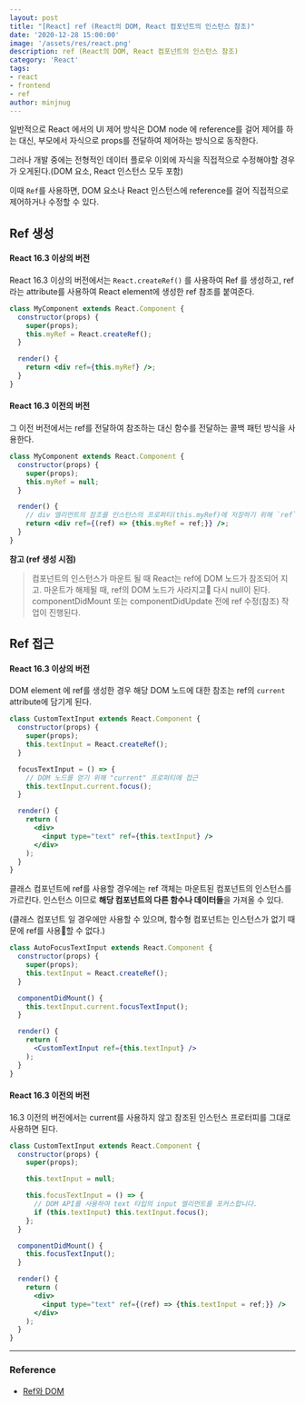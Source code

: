```yaml
---
layout: post
title: "[React] ref (React의 DOM, React 컴포넌트의 인스턴스 참조)"
date: '2020-12-28 15:00:00'
image: '/assets/res/react.png'
description: ref (React의 DOM, React 컴포넌트의 인스턴스 참조)
category: 'React'
tags:
- react
- frontend
- ref
author: minjnug
---
```


일반적으로 React 에서의 UI 제어 방식은 DOM node 에 reference를 걸어 제어를 하는 대신, 부모에서 자식으로 props를 전달하여 제어하는 방식으로 동작한다.

그러나 개발 중에는 전형적인 데이터 플로우 이외에 자식을 직접적으로 수정해야할 경우가 오게된다.(DOM 요소, React 인스턴스 모두 포함)

이때 `Ref`를 사용하면, DOM 요소나 React 인스턴스에 reference를 걸어 직접적으로 제어하거나 수정할 수 있다.


## Ref 생성

#### React 16.3 이상의 버전

React 16.3 이상의 버전에서는 `React.createRef()` 를 사용하여 Ref 를 생성하고, ref 라는 attribute를 사용하여 React element에 생성한 ref 참조를 붙여준다.

```jsx
class MyComponent extends React.Component {
  constructor(props) {
    super(props);
    this.myRef = React.createRef();
  }

  render() {
    return <div ref={this.myRef} />;
  }
}
```

#### React 16.3 이전의 버전

그 이전 버전에서는 ref를 전달하여 참조하는 대신 함수를 전달하는 콜백 패턴 방식을 사용한다.

```jsx
class MyComponent extends React.Component {
  constructor(props) {
    super(props);
    this.myRef = null;
  }

  render() {
    // div 엘리먼트의 참조를 인스턴스의 프로퍼티(this.myRef)에 저장하기 위해 `ref` 콜백을 사용
    return <div ref={(ref) => {this.myRef = ref;}} />;
  }
}
```

**참고 (ref 생성 시점)**

> 컴포넌트의 인스턴스가 마운트 될 때 React는 ref에 DOM 노드가 참조되어 지고. 마운트가 해제될 때, ref의 DOM 노드가 사라지고 다시 null이 된다. componentDidMount 또는 componentDidUpdate 전에 ref 수정(참조) 작업이 진행된다.

## Ref 접근

#### React 16.3 이상의 버전

DOM element 에 ref를 생성한 경우 해당 DOM 노드에 대한 참조는 ref의 `current` attribute에 담기게 된다.

```jsx
class CustomTextInput extends React.Component {
  constructor(props) {
    super(props);
    this.textInput = React.createRef();
  }

  focusTextInput = () => {
    // DOM 노드를 얻기 위해 "current" 프로퍼티에 접근
    this.textInput.current.focus();
  }

  render() {
    return (
      <div>
        <input type="text" ref={this.textInput} />
      </div>
    );
  }
}
```

클래스 컴포넌트에 ref를 사용할 경우에는 ref 객체는 마운트된 컴포넌트의 인스턴스를 가르킨다. 인스턴스 이므로 **해당 컴포넌트의 다른 함수나 데이터들**을 가져올 수 있다.

(클래스 컴포넌트 일 경우에만 사용할 수 있으며, 함수형 컴포넌트는 인스턴스가 없기 때문에 ref를 사용할 수 없다.)

```jsx
class AutoFocusTextInput extends React.Component {
  constructor(props) {
    super(props);
    this.textInput = React.createRef();
  }

  componentDidMount() {
    this.textInput.current.focusTextInput();
  }

  render() {
    return (
      <CustomTextInput ref={this.textInput} />
    );
  }
}
```

#### React 16.3 이전의 버전

16.3 이전의 버전에서는 current를 사용하지 않고 참조된 인스턴스 프로터피를 그대로 사용하면 된다.

```jsx
class CustomTextInput extends React.Component {
  constructor(props) {
    super(props);

    this.textInput = null;

    this.focusTextInput = () => {
      // DOM API를 사용하여 text 타입의 input 엘리먼트를 포커스합니다.
      if (this.textInput) this.textInput.focus();
    };
  }

  componentDidMount() {
    this.focusTextInput();
  }

  render() {
    return (
      <div>
        <input type="text" ref={(ref) => {this.textInput = ref;}} />
      </div>
    );
  }
}
```


-----
### Reference
- <a href="https://ko.reactjs.org/docs/refs-and-the-dom.html">Ref와 DOM</a>